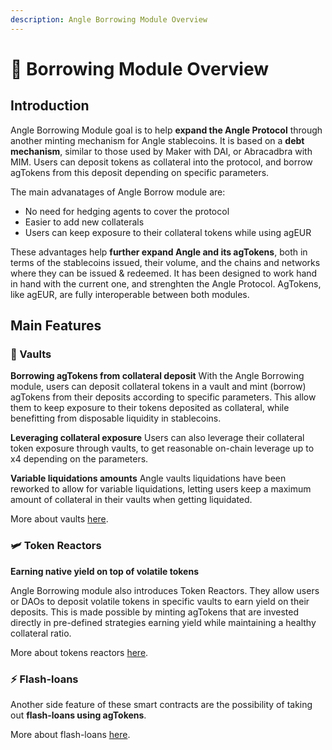 ```yaml
---
description: Angle Borrowing Module Overview
---
```


# 🔭 Borrowing Module Overview

## Introduction

Angle Borrowing Module goal is to help **expand the Angle Protocol** through another minting mechanism for Angle stablecoins. It is based on a **debt mechanism**, similar to those used by Maker with DAI, or Abracadbra with MIM. Users can deposit tokens as collateral into the protocol, and borrow agTokens from this deposit depending on specific parameters.

The main advanatages of Angle Borrow module are:

* No need for hedging agents to cover the protocol
* Easier to add new collaterals
* Users can keep exposure to their collateral tokens while using agEUR

These advantages help **further expand Angle and its agTokens**, both in terms of the stablecoins issued, their volume, and the chains and networks where they can be issued & redeemed. It has been designed to work hand in hand with the current one, and strenghten the Angle Protocol. AgTokens, like agEUR, are fully interoperable between both modules.

## Main Features

### 🏦 Vaults

**Borrowing agTokens from collateral deposit**
With the Angle Borrowing module, users can deposit collateral tokens in a vault and mint (borrow) agTokens from their deposits according to specific parameters. This allow them to keep exposure to their tokens deposited as collateral, while benefitting from disposable liquidity in stablecoins.

**Leveraging collateral exposure**
Users can also leverage their collateral token exposure through vaults, to get reasonable on-chain leverage up to x4 depending on the parameters. 

**Variable liquidations amounts**
Angle vaults liquidations have been reworked to allow for variable liquidations, letting users keep a maximum amount of collateral in their vaults when getting liquidated. 

More about vaults [here](/new-module/vaults/README.md).

### 🛩 Token Reactors

**Earning native yield on top of volatile tokens**

Angle Borrowing module also introduces Token Reactors. They allow users or DAOs to deposit volatile tokens in specific vaults to earn yield on their deposits. This is made possible by minting agTokens that are invested directly in pre-defined strategies earning yield while maintaining a healthy collateral ratio.

More about tokens reactors [here](vaults/token-reactor.md).

### ⚡️ Flash-loans

Another side feature of these smart contracts are the possibility of taking out **flash-loans using agTokens**.

More about flash-loans [here](flash-loans.md).
